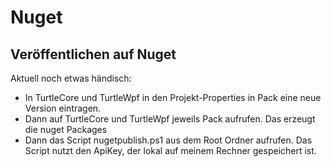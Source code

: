# Nuget

## Veröffentlichen auf Nuget

Aktuell noch etwas händisch:

* In TurtleCore und TurtleWpf in den Projekt-Properties in Pack eine neue Version eintragen.
* Dann auf TurtleCore und TurtleWpf jeweils Pack aufrufen. Das erzeugt die nuget Packages
* Dann das Script nugetpublish.ps1 aus dem Root Ordner aufrufen. Das Script nutzt den ApiKey, der lokal auf meinem Rechner gespeichert ist.